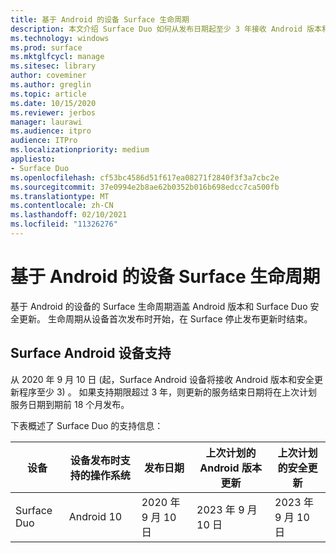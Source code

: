 ```yaml
---
title: 基于 Android 的设备 Surface 生命周期
description: 本文介绍 Surface Duo 如何从发布日期起至少 3 年接收 Android 版本和安全更新。
ms.technology: windows
ms.prod: surface
ms.mktglfcycl: manage
ms.sitesec: library
author: coveminer
ms.author: greglin
ms.topic: article
ms.date: 10/15/2020
ms.reviewer: jerbos
manager: laurawi
ms.audience: itpro
audience: ITPro
ms.localizationpriority: medium
appliesto:
- Surface Duo
ms.openlocfilehash: cf53bc4586d51f617ea08271f2840f3f3a7cbc2e
ms.sourcegitcommit: 37e0994e2b8ae62b0352b016b698edcc7ca500fb
ms.translationtype: MT
ms.contentlocale: zh-CN
ms.lasthandoff: 02/10/2021
ms.locfileid: "11326276"
---
```

# 基于 Android 的设备 Surface 生命周期

基于 Android 的设备的 Surface 生命周期涵盖 Android 版本和 Surface Duo 安全更新。 生命周期从设备首次发布时开始，在 Surface 停止发布更新时结束。

##  <a name="surface-android-device-support"></a>Surface Android 设备支持 

从 2020 年 9 月 10 日 (起，Surface Android 设备将接收 Android 版本和安全更新程序至少 3) 。 如果支持期限超过 3 年，则更新的服务结束日期将在上次计划服务日期到期前 18 个月发布。 

下表概述了 Surface Duo 的支持信息：

| 设备  | 设备发布时支持的操作系统 | 发布日期   | 上次计划的 Android 版本更新 | 上次计划的安全更新 |
| ----------- | ------------------------------------------ | ------------------ | --------------------------------------- | -------------------------------- |
| Surface Duo | Android 10                                 | 2020 年 9 月 10 日 | 2023 年 9 月 10 日                      | 2023 年 9 月 10 日               |

 
